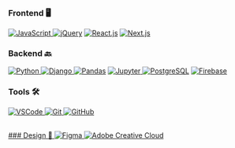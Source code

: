 ### Frontend  🖥
<a href="https://js.org/" target="_blank"> <img src="https://img.shields.io/badge/Javascript-FFD43B?style=for-the-badge&logo=javascript&logoColor=black" alt="JavaScript"/> </a>
<a href="https://jquery.com/" target="_blank"> <img src="https://img.shields.io/badge/jquery-0769AD?style=for-the-badge&logo=jquery&logoColor=white" alt="jQuery"/></a>
 <a href="https://reactjs.org/" target="_blank"> <img src="https://img.shields.io/badge/react-61DAFB?style=for-the-badge&logo=react&logoColor=black" alt="React.js"/></a>
 <a href="https://nextjs.org/" target="_blank"> <img src="https://img.shields.io/badge/next.js-black?style=for-the-badge&logo=next.js&logoColor=white" alt="Next.js"/></a>
<br>
### Backend  🔙
<a href="https://www.python.org" target="_blank"> <img src="https://img.shields.io/badge/Python-3776AB?style=for-the-badge&logo=python&logoColor=white" alt="Python"/> </a>
<a href="https://www.djangoproject.com/" target="_blank"> <img src="https://img.shields.io/badge/Django-092E20?style=for-the-badge&logo=django&logoColor=white" alt="Django"/> </a>
<a href="https://pandas.pydata.org/" target="_blank"> <img src="https://img.shields.io/badge/Pandas-2C2D72?style=for-the-badge&logo=pandas&logoColor=white" alt="Pandas"/></a>
<a href="https://jupyter.org/" target="_blank"> <img src="https://img.shields.io/badge/Jupyter-F37626.svg?&style=for-the-badge&logo=Jupyter&logoColor=white" alt="Jupyter"/> </a>
<a href="https://www.postgresql.org/" target="_blank"> <img src="https://img.shields.io/badge/Postgres-4169E1?style=for-the-badge&logo=postgresql&logoColor=white" alt="PostgreSQL"/></a>
<a href="https://firebase.google.com/" target="_blank"> <img src="https://img.shields.io/badge/Firebase-FFCA28?style=for-the-badge&logo=firebase&logoColor=black" alt="Firebase"/></a>
<br>
### Tools  🛠
<a href="https://git-scm.com/" target="_blank"> <img src="https://img.shields.io/badge/VSCode-007ACC?style=for-the-badge&logo=visualstudiocode&logoColor=white" alt="VSCode"/> </a>
<a href="https://git-scm.com/" target="_blank"> <img src="https://img.shields.io/badge/GIT-E44C30?style=for-the-badge&logo=git&logoColor=white" alt="Git"/> </a>
<a href="https://github.com/" target="_blank"> <img src="https://img.shields.io/badge/GitHub-100000?style=for-the-badge&logo=github&logoColor=white" alt="GitHub"/>

<br>
### Design 🎨
<a href="https://www.figma.com/" target="_blank"> <img src="https://img.shields.io/badge/Figma-F24E1E?style=for-the-badge&logo=figma&logoColor=white" alt="Figma"/> </a>
<a href="https://www.adobe.com/de/creativecloud.html" target="_blank"> <img src="https://img.shields.io/badge/Creative%20Cloud-DA1F26?style=for-the-badge&logo=adobecreativecloud&logoColor=white" alt="Adobe Creative Cloud"/> </a>
